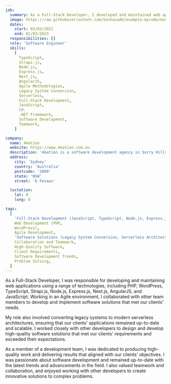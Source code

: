 ```yaml
---
job:
  summary: As a Full-Stack Developer, I developed and maintained web applications using various technologies, converted legacy systems to modern architectures, collaborated with team members in an Agile environment, and delivered high-quality software solutions that met clients' needs and exceeded expectations while staying updated with industry trends.
  image: https://raw.githubusercontent.com/SochavaAG/example-mycode/master/pens/timeline/images/img-13.png
  dates:
    start: 03/03/2021
    end: 01/03/2023
  responsibilities: []
  role: 'Software Engineer'
  skills:
    [
      TypeScript,
      Strapi.js,
      Node.js,
      Express.js,
      Next.js,
      AngularJS,
      Agile Methodologies,
      Legacy System Conversion,
      Serverless,
      Full-Stack Development,
      JavaScript,
      C#,
      .NET Framework,
      Software Development,
      Teamwork,
    ]

company:
  name: 4mation
  website: https://www.4mation.com.au
  description: '4mation is a software development agency in Surry Hills, Sydney'
  address:
    city: 'Sydney'
    country: 'Australia'
    postcode: '2000'
    state: 'NSW'
    street: '6 Fevaux'

  loctation:
    lat: 0
    long: 0

tags:
  [
    'Full-Stack Development (JavaScript, TypeScript, Node.js, Express.js)',
    Web Development (PHP,
    WordPress),
    Agile Development,
    'Software Solutions (Legacy System Conversion, Serverless Architectures)',
    Collaboration and Teamwork,
    High-Quality Software,
    Client Requirements,
    Software Development Trends,
    Problem Solving,
  ]
---
```


As a Full-Stack Developer, I was responsible for developing and maintaining web applications using a range of technologies, including PHP, WordPress, TypeScript, Strapi.js, Node.js, Express.js, Next.js, AngularJS, and JavaScript. Working in an Agile environment, I collaborated with other team members to develop and implement software solutions that met our clients' needs.

My role also involved converting legacy systems to modern serverless architectures, ensuring that our clients' applications remained up-to-date and scalable. I worked closely with other developers to design and develop high-quality software solutions that met our clients' requirements and exceeded their expectations.

As a member of a development team, I was dedicated to producing high-quality work and delivering results that aligned with our clients' objectives. I was passionate about software development and remained up-to-date with the latest trends and advancements in the field. I also valued teamwork and collaboration, and enjoyed working with other developers to create innovative solutions to complex problems.
